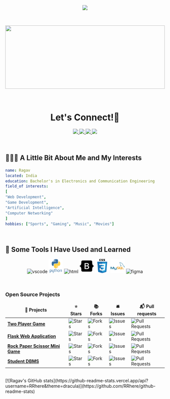 <p align="center">
<img src="https://capsule-render.vercel.app/api?type=slice&color=gradient&height=200&section=header&text=HI%20THERE😀&fontSize=90&animation=twinkling&reversal=true" />
</p>
<br/>
<p align="center">
<img height=200 width=100% src="https://media4.giphy.com/media/cNFFHJ5Ki8KBJbS2Lt/giphy.gif?cid=ecf05e47myru87oywzf1tnzettmugh43evcvi5cq31irspe0&ep=v1_gifs_search&rid=giphy.gif&ct=g"/>
</p>
<br/>
<h1 align="center">
  Let's Connect!💬
</h1>
<p align="center">
<a href="https://www.linkedin.com/in/ragavradhesh/">
  <img height="50" src="https://user-images.githubusercontent.com/46517096/166973395-19676cd8-f8ec-4abf-83ff-da8243505b82.png"/>
</a>
<a href="https://medium.com/@ragavradhesh">
  <img height="50" src="https://user-images.githubusercontent.com/46517096/166973962-d05d145a-b6a0-4643-bd3d-5ac845679367.png"/>
</a>
<a href="https://twitter.com/ragavr_07">
  <img height="50" src="https://user-images.githubusercontent.com/46517096/166974271-91dfa250-d70b-4cb9-8707-f1bda1b708c3.png"/>
</a>
<a href="https://www.instagram.com/ragav_.16/">
  <img height="50" src="https://user-images.githubusercontent.com/46517096/166974368-9798f39f-1f46-499c-b14e-81f0a3f83a06.png"/>
</a>
</p>
<br/>
<h2> 👨🏻‍💻 A Little Bit About Me and My Interests</h2>

```yaml
name: Ragav 
located: India
education: Bachelor's in Electronics and Communication Engineering
field_of interests:
[
"Web Development",
"Game Development",
"Artificial Intelligence",
"Computer Networking"
]
hobbies: ["Sports", "Gaming", "Music", "Movies"]
```
<br/>
<h2> 🚀 Some Tools I Have Used and Learned</h2>
<p align="center">
<img src="https://cdn.jsdelivr.net/gh/devicons/devicon/icons/vscode/vscode-original.svg" alt="vscode" width="45" height="45"/>
<img src="https://raw.githubusercontent.com/devicons/devicon/master/icons/python/python-original-wordmark.svg" alt="python" width="45" height="45" />
<img src="https://cdn.jsdelivr.net/gh/devicons/devicon/icons/html5/html5-original.svg" alt="html" width="45" height="45"/>
<img src="https://raw.githubusercontent.com/devicons/devicon/master/icons/bootstrap/bootstrap-plain.svg" alt="bootstrap" width="45" height="45" />
<img src="https://raw.githubusercontent.com/devicons/devicon/master/icons/css3/css3-original-wordmark.svg" alt="css3" width="45" height="45" />
<img src="https://raw.githubusercontent.com/devicons/devicon/master/icons/mysql/mysql-original-wordmark.svg" alt="mysql" width="45" height="45" />
<img src="https://cdn.jsdelivr.net/gh/devicons/devicon/icons/flask/flask-original.svg" alt="figma" width="45" height="45"/>   
</p>
<br/>
<h3>Open Source Projects</h3>
<table>
  <thead align="center">
    <tr border: none;>
      <td><b>🎁 Projects</b></td>
      <td><b>⭐ Stars</b></td>
      <td><b>📚 Forks</b></td>
      <td><b>🛎 Issues</b></td>
      <td><b>📬 Pull requests</b></td>
    </tr>
  </thead>
  <tbody>
<tr>
      <td><a href=https://github.com/RRhere/Two_Player_Game><b>Two Player Game</b></a></td>
      <td><img alt="Stars" src="https://img.shields.io/github/stars/RRhere/Two_Player_Game?style=flat-square&labelColor=343b41"/></td>
      <td><img alt="Forks" src="https://img.shields.io/github/forks/RRhere/Two_Player_Game?style=flat-square&labelColor=343b41"/></td>
      <td><img alt="Issues" src="https://img.shields.io/github/issues/RRhere/Two_Player_Game?style=flat-square&labelColor=343b41"/></td>
      <td><img alt="Pull Requests" src="https://img.shields.io/github/issues-pr/RRhere/Two_Player_Game?style=flat-square&labelColor=343b41"/></td>
    </tr>
<tr>
      <td><a href=https://github.com/RRhere/Two_Player_Game><b>Flask Web Application</b></a></td>
      <td><img alt="Stars" src="https://img.shields.io/github/stars/RRhere/Flask-Web-Application?style=flat-square&labelColor=343b41"/></td>
      <td><img alt="Forks" src="https://img.shields.io/github/forks/RRhere/Flask-Web-Application?style=flat-square&labelColor=343b41"/></td>
      <td><img alt="Issues" src="https://img.shields.io/github/issues/RRhere/Flask-Web-Application?style=flat-square&labelColor=343b41"/></td>
      <td><img alt="Pull Requests" src="https://img.shields.io/github/issues-pr/RRhere/Flask-Web-Application?style=flat-square&labelColor=343b41"/></td>
    </tr>
<tr>
      <td><a href=https://github.com/RRhere/Two_Player_Game><b>Rock Paper Scissor Mini Game</b></a></td>
      <td><img alt="Stars" src="https://img.shields.io/github/stars/RRhere/RockPaperScissorMiniGame?style=flat-square&labelColor=343b41"/></td>
      <td><img alt="Forks" src="https://img.shields.io/github/forks/RRhere/RockPaperScissorMiniGame?style=flat-square&labelColor=343b41"/></td>
      <td><img alt="Issues" src="https://img.shields.io/github/issues/RRhere/RockPaperScissorMiniGame?style=flat-square&labelColor=343b41"/></td>
      <td><img alt="Pull Requests" src="https://img.shields.io/github/issues-pr/RRhere/RockPaperScissorMiniGame?style=flat-square&labelColor=343b41"/></td>
    </tr>
<tr>
      <td><a href=https://github.com/RRhere/Two_Player_Game><b>Student DBMS</b></a></td>
      <td><img alt="Stars" src="https://img.shields.io/github/stars/RRhere/StudentDBMS?style=flat-square&labelColor=343b41"/></td>
      <td><img alt="Forks" src="https://img.shields.io/github/forks/RRhere/StudentDBMS?style=flat-square&labelColor=343b41"/></td>
      <td><img alt="Issues" src="https://img.shields.io/github/issues/RRhere/StudentDBMS?style=flat-square&labelColor=343b41"/></td>
      <td><img alt="Pull Requests" src="https://img.shields.io/github/issues-pr/RRhere/StudentDBMS?style=flat-square&labelColor=343b41"/></td>
    </tr>
</tbody>
</table>
<br/>
[![Ragav's GitHub stats](https://github-readme-stats.vercel.app/api?username=RRhere&theme=dracula)](https://github.com/RRhere/github-readme-stats)

  